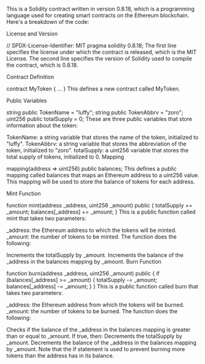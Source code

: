 This is a Solidity contract written in version 0.8.18, which is a programming language used for creating smart contracts on the Ethereum blockchain. Here's a breakdown of the code:

License and Version


// SPDX-License-Identifier: MIT
pragma solidity 0.8.18;
The first line specifies the license under which the contract is released, which is the MIT License. The second line specifies the version of Solidity used to compile the contract, which is 0.8.18.

Contract Definition



contract MyToken {
    ...
}
This defines a new contract called MyToken.

Public Variables



string public TokenName = "luffy";
string public TokenAbbrv = "zoro";
uint256 public totalSupply = 0;
These are three public variables that store information about the token:

TokenName: a string variable that stores the name of the token, initialized to "luffy".
TokenAbbrv: a string variable that stores the abbreviation of the token, initialized to "zoro".
totalSupply: a uint256 variable that stores the total supply of tokens, initialized to 0.
Mapping


mapping(address => uint256) public balances;
This defines a public mapping called balances that maps an Ethereum address to a uint256 value. This mapping will be used to store the balance of tokens for each address.

Mint Function



function mint(address _address, uint256 _amount) public {
    totalSupply += _amount;
    balances[_address] += _amount;
}
This is a public function called mint that takes two parameters:

_address: the Ethereum address to which the tokens will be minted.
_amount: the number of tokens to be minted.
The function does the following:

Increments the totalSupply by _amount.
Increments the balance of the _address in the balances mapping by _amount.
Burn Function



function burn(address _address, uint256 _amount) public {
    if (balances[_address] >= _amount) {
        totalSupply -= _amount;
        balances[_address] -= _amount;
    }
}
This is a public function called burn that takes two parameters:

_address: the Ethereum address from which the tokens will be burned.
_amount: the number of tokens to be burned.
The function does the following:

Checks if the balance of the _address in the balances mapping is greater than or equal to _amount. If true, then:
Decrements the totalSupply by _amount.
Decrements the balance of the _address in the balances mapping by _amount.
Note that the if statement is used to prevent burning more tokens than the address has in its balance.
